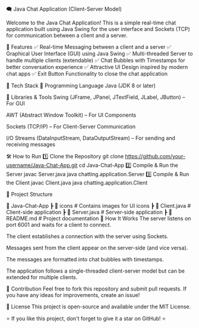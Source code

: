 🗨️ Java Chat Application (Client-Server Model)


Welcome to the Java Chat Application! This is a simple real-time chat application built using Java Swing for the user interface and Sockets (TCP) for communication between a client and a server.

📌 Features
✅ Real-time Messaging between a client and a server
✅ Graphical User Interface (GUI) using Java Swing
✅ Multi-threaded Server to handle multiple clients (extendable)
✅ Chat Bubbles with Timestamps for better conversation experience
✅ Attractive UI Design inspired by modern chat apps
✅ Exit Button Functionality to close the chat application

🚀 Tech Stack
🔹 Programming Language
Java (JDK 8 or later)

🔹 Libraries & Tools
Swing (JFrame, JPanel, JTextField, JLabel, JButton) – For GUI

AWT (Abstract Window Toolkit) – For UI Components

Sockets (TCP/IP) – For Client-Server Communication

I/O Streams (DataInputStream, DataOutputStream) – For sending and receiving messages



🛠️ How to Run
1️⃣ Clone the Repository
git clone https://github.com/your-username/Java-Chat-App.git
cd Java-Chat-App
2️⃣ Compile & Run the Server
javac Server.java
java chatting.application.Server
3️⃣ Compile & Run the Client
javac Client.java
java chatting.application.Client


📜 Project Structure

📂 Java-Chat-App
 ┣ 📂 icons             # Contains images for UI icons
 ┣ 📜 Client.java       # Client-side application
 ┣ 📜 Server.java       # Server-side application
 ┣ 📜 README.md         # Project documentation
📌 How It Works
The server listens on port 6001 and waits for a client to connect.

The client establishes a connection with the server using Sockets.

Messages sent from the client appear on the server-side (and vice versa).

The messages are formatted into chat bubbles with timestamps.

The application follows a single-threaded client-server model but can be extended for multiple clients.



🤝 Contribution
Feel free to fork this repository and submit pull requests. If you have any ideas for improvements, create an issue!

📝 License
This project is open-source and available under the MIT License.

⭐ If you like this project, don't forget to give it a star on GitHub! ⭐
